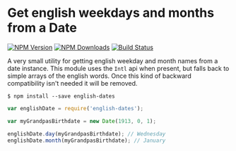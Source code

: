 # Get english weekdays and months from a Date

[![NPM Version][npm-image]][npm-url]
[![NPM Downloads][downloads-image]][downloads-url]
[![Build Status](https://travis-ci.org/wesleytodd/english-dates.svg?branch=master)](https://travis-ci.org/wesleytodd/english-dates)

[npm-image]: https://img.shields.io/npm/v/english-dates.svg
[npm-url]: https://npmjs.org/package/english-dates
[downloads-image]: https://img.shields.io/npm/dm/english-dates.svg
[downloads-url]: https://npmjs.org/package/english-dates

A very small utility for getting english weekday and month names from a date instance.  This module uses the `Intl` api when present, but falls back to simple arrays of the english words.  Once this kind of backward compatibility isn't needed it will be removed.

```
$ npm install --save english-dates
```

```javascript
var englishDate = require('english-dates');

var myGrandpasBirthdate = new Date(1913, 0, 1);

englishDate.day(myGrandpasBirthdate); // Wednesday
englishDate.month(myGrandpasBirthdate); // January

```

